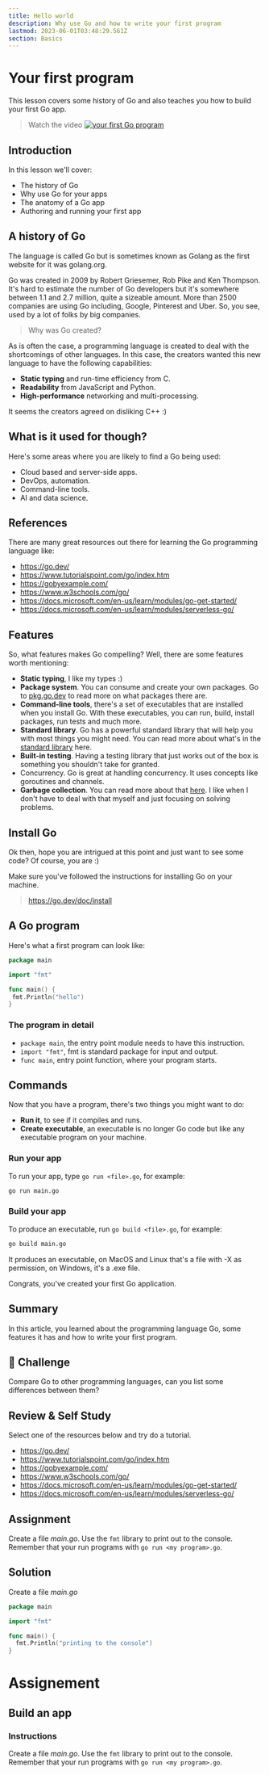 ```yaml
---
title: Hello world
description: Why use Go and how to write your first program
lastmod: 2023-06-01T03:48:29.561Z
section: Basics
---
```


# Your first program

This lesson covers some history of Go and also teaches you how to build your first Go app.

> Watch the video
> [![your first Go program](https://img.youtube.com/vi/1825FjiewWs/0.jpg)](https://www.youtube.com/watch?v=1825FjiewWs)

## Introduction

In this lesson we'll cover:

- The history of Go
- Why use Go for your apps
- The anatomy of a Go app
- Authoring and running your first app

## A history of Go

The language is called Go but is sometimes known as Golang as the first website for it was golang.org.

Go was created in 2009 by Robert Griesemer, Rob Pike and Ken Thompson. It's hard to estimate the number of Go developers but it's somewhere between 1.1 and 2.7 million, quite a sizeable amount. More than 2500 companies are using Go including, Google, Pinterest and Uber. So, you see, used by a lot of folks by big companies.

> Why was Go created?

As is often the case, a programming language is created to deal with the shortcomings of other languages. In this case, the creators wanted this new language to have the following capabilities:

- **Static typing** and run-time efficiency from C.
- **Readability** from JavaScript and Python.
- **High-performance** networking and multi-processing.

It seems the creators agreed on disliking C++ :)

## What is it used for though?

Here's some areas where you are likely to find a Go being used:

- Cloud based and server-side apps.
- DevOps, automation.
- Command-line tools.
- AI and data science.

## References

There are many great resources out there for learning the Go programming language like:

- <https://go.dev/>
- <https://www.tutorialspoint.com/go/index.htm>
- <https://gobyexample.com/>
- <https://www.w3schools.com/go/>
- <https://docs.microsoft.com/en-us/learn/modules/go-get-started/>
- <https://docs.microsoft.com/en-us/learn/modules/serverless-go/>

## Features

So, what features makes Go compelling? Well, there are some features worth mentioning:

- **Static typing**, I like my types :)
- **Package system**. You can consume and create your own packages. Go to [pkg.go.dev](https://pkg.go.dev/) to read more on what packages there are.
- **Command-line tools**, there's a set of executables that are installed when you install Go. With these executables, you can run, build, install packages, run tests and much more.
- **Standard library**. Go has a powerful standard library that will help you with most things you might need. You can read more about what's in the [standard library](https://pkg.go.dev/std) here.
- **Built-in testing**. Having a testing library that just works out of the box is something you shouldn't take for granted.
- Concurrency. Go is great at handling concurrency. It uses concepts like goroutines and channels.
- **Garbage collection**. You can read more about that [here](https://medium.com/safetycultureengineering/an-overview-of-memory-management-in-go-9a72ec7c76a8#:~:text=Go%20has%20all%20goroutines%20reach,the%20collector%20to%20run%20simultaneously). I like when I don't have to deal with that myself and just focusing on solving problems.

## Install Go

Ok then, hope you are intrigued at this point and just want to see some code? Of course, you are :)

Make sure you've followed the instructions for installing Go on your machine.

> <https://go.dev/doc/install>

## A Go program

Here's what a first program can look like:

```go
package main

import "fmt"

func main() {
 fmt.Println("hello")
}
```

### The program in detail

- `package main`, the entry point module needs to have this instruction.
- `import "fmt"`, fmt is standard package for input and output.
- `func main`, entry point function, where your program starts.

## Commands

Now that you have a program, there's two things you might want to do:

- **Run it**, to see if it compiles and runs.
- **Create executable**, an executable is no longer Go code but like any executable program on your machine.

### Run your app

To run your app, type `go run <file>.go`, for example:

```bash
go run main.go
```

### Build your app

To produce an executable, run `go build <file>.go`, for example:

```bash
go build main.go
```

It produces an executable, on MacOS and Linux that's a file with -X as permission, on Windows, it's a .exe file.

Congrats, you've created your first Go application.

## Summary

In this article, you learned about the programming language Go, some features it has and how to write your first program.

## 🚀 Challenge

Compare Go to other programming languages, can you list some differences between them?

## Review & Self Study

Select one of the resources below and try do a tutorial.

- <https://go.dev/>
- <https://www.tutorialspoint.com/go/index.htm>
- <https://gobyexample.com/>
- <https://www.w3schools.com/go/>
- <https://docs.microsoft.com/en-us/learn/modules/go-get-started/>
- <https://docs.microsoft.com/en-us/learn/modules/serverless-go/>

## Assignment

Create a file _main.go_. Use the `fmt` library to print out to the console. Remember that your run programs with `go run <my program>.go`.

## Solution

Create a file _main.go_

```go
package main

import "fmt"

func main() {
  fmt.Println("printing to the console")
}
```

# Assignement

## Build an app

### Instructions

Create a file _main.go_. Use the `fmt` library to print out to the console. Remember that your run programs with `go run <my program>.go`.
